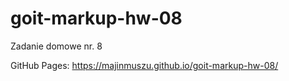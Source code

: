 # goit-markup-hw-08
 Zadanie domowe nr. 8
	
 GitHub Pages: https://majinmuszu.github.io/goit-markup-hw-08/

